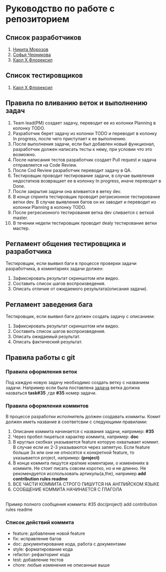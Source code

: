 # Руководство по работе с репозиторием


## Список разработчиков

1) [Никита Морозов](https://github.com/netos23)
2) [Софья Черникова](https://github.com/SofChernikova)
3) [Карл Х Флорексил](https://github.com/jkalh)


## Список тестировщиков

1) [Карл Х Флорексил](https://github.com/jkalh)


## Правила по вливанию веток и выполнению задач

1) Team lead(PM) создает задачу, переводит ее из колонки Planning в колонку TODO.
2) Разработчик берет задачу из колонки TODO и переводит в колонку In progress, после чего приступает к ее выполнению.
3) После выполнения задачи, если был добавлен новый функционал, разработчик должен написать тесты к нему, при условии что это возможно.
4) После написания тестов разработчик создает Pull request и задача отправляется на Code Review.
5) После Cod Review разработчик переводит задачу в QA.
6) Тестировщик проводит тестирование задачи, в случае выявления недостатков возвращает ее в колонку In progress, иначе переводит в Done.
7) После закрытия задачи она вливается в ветку dev.
8) В конце спринта тестировщик проводит регрисионное тестирование ветки dev. В случае выявления багов он их заводит и переводит из колонки Planning в колонку TODO.
9) После регресионного тестирования ветка dev сливается с веткой master. 
10) В течении недели тестировщик проводит dealy тестирование ветки мастер.

## Регламент общения тестировщика и разработчика

Тестировщик, если выявил баги в процессе проверки задачи разработчика, в коминтариях задачи должен: 
1) Зафиксировать результат скриншотом или видео.
2) Составить список шагов воспроизведения.
3) Описать отличие от ожидаемого результата(описания задачи).

## Регламент заведения бага

Тестировщик, если выявил баги должен создать задачу с описанием: 
1) Зафиксировать результат скриншотом или видео.
2) Составить список шагов воспроизведения.
3) Описать ожидаемый результат.
4) Описать фактический результат.


## Правила работы с git

### Правила оформления веток

Под каждую новую задачу необходимо создать ветку с названием задачи. Например если была поставлена 
[задача](https://trello.com/c/eIsyEfpB/36-35-%D1%81%D0%BE%D1%81%D1%82%D0%B0%D0%B2%D0%B8%D1%82%D1%8C-%D1%80%D1%83%D0%BA%D0%BE%D0%B2%D0%BE%D0%B4%D1%81%D1%82%D0%B2%D0%BE-%D0%BF%D0%BE-%D1%80%D0%B0%D0%B1%D0%BE%D1%82%D0%B5-%D1%81-%D0%B3%D0%B8%D1%82)
ветка должна назваться __task#35__ ,где __#35__ номер задачи.

### Правила оформления коммитов

В процессе разработки исполнитель должен создавать коммиты. Комит должен иметь название в соответсвии с следующими правилами:
1) Описание коммита начинается с названия задачи, например: __#35__
2) Через пробел пишеться характер коммита, например: __doc__
3) В круглых скобках указывается feature которую охватывает коммит. В случае если их 2-3 указываются через запяятую. Если feature больше 3х или они не относятся к конкретной feature, то указывается project, например: __(project)__
4) В конце коммита пишутся краткие коментарии, о изменениях в коммите. Не стоит писать совсем коротко, но и не длинно. Не рекомендуется исспользовать 
артикулы(a,the), например __add contribution rules readme__
5) ВСЕ ЧАСТИ КОММИТА СТРОГО ПИШУТСЯ НА АНГЛИЙСКОМ ЯЗЫКЕ
6) СООБЩЕНИЕ КОММИТА НАЧИНАЕТСЯ С ГЛАГОЛА
<br/>
Пример полного сообщения коммита: #35 doc(project) add contribution rules readme

### Список действий коммита

* feature: добавление новой feature
* fix: исправление багов
* doc: документирование кода, работа с документами
* style: форматирование кода
* refactor: рефакторинг кода
* test: добавление тестов
* chore: любые изменения не описанные выше

